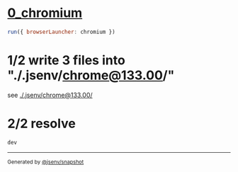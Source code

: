 # [0_chromium](../../injections_dev.test.mjs#L23)

```js
run({ browserLauncher: chromium })
```

# 1/2 write 3 files into "./.jsenv/chrome@133.00/"

see [./.jsenv/chrome@133.00/](./.jsenv/chrome@133.00/)

# 2/2 resolve

```js
dev
```

---

<sub>
  Generated by <a href="https://github.com/jsenv/core/tree/main/packages/independent/snapshot">@jsenv/snapshot</a>
</sub>
